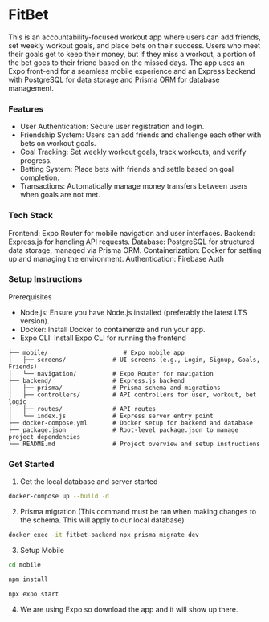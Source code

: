 # FitBet
This is an accountability-focused workout app where users can add friends, set weekly workout goals, and place bets on their success. Users who meet their goals get to keep their money, but if they miss a workout, a portion of the bet goes to their friend based on the missed days. The app uses an Expo front-end for a seamless mobile experience and an Express backend with PostgreSQL for data storage and Prisma ORM for database management.

### Features
- User Authentication: Secure user registration and login.
- Friendship System: Users can add friends and challenge each other with bets on workout goals.
- Goal Tracking: Set weekly workout goals, track workouts, and verify progress.
- Betting System: Place bets with friends and settle based on goal completion.
- Transactions: Automatically manage money transfers between users when goals are not met.

### Tech Stack
Frontend: Expo Router for mobile navigation and user interfaces.
Backend: Express.js for handling API requests.
Database: PostgreSQL for structured data storage, managed via Prisma ORM.
Containerization: Docker for setting up and managing the environment.
Authentication: Firebase Auth

### Setup Instructions
Prerequisites
- Node.js: Ensure you have Node.js installed (preferably the latest LTS version).
- Docker: Install Docker to containerize and run your app.
- Expo CLI: Install Expo CLI for running the frontend

```
├── mobile/                     # Expo mobile app
│   ├── screens/             # UI screens (e.g., Login, Signup, Goals, Friends)
│   └── navigation/          # Expo Router for navigation
├── backend/                 # Express.js backend
│   ├── prisma/              # Prisma schema and migrations
│   ├── controllers/         # API controllers for user, workout, bet logic
│   ├── routes/              # API routes
│   └── index.js             # Express server entry point
├── docker-compose.yml       # Docker setup for backend and database
├── package.json             # Root-level package.json to manage project dependencies
└── README.md                # Project overview and setup instructions
```
### Get Started
1. Get the local database and server started
```bash
docker-compose up --build -d 
```
2. Prisma migration (This command must be ran when making changes to the schema. This will apply to our local database)
```bash
docker exec -it fitbet-backend npx prisma migrate dev
```
3. Setup Mobile
```bash
cd mobile

npm install

npx expo start 
```
4. We are using Expo so download the app and it will show up there. 

